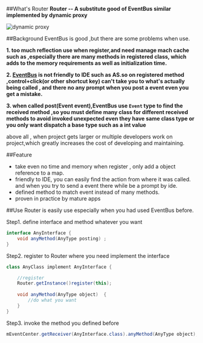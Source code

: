 ##What's Router
**Router -- A substitute good of EventBus similar implemented by dynamic proxy** 

![dynamic proxy](http://ww1.sinaimg.cn/large/801b780agw1f7hxd0b7oyj20fr08vwfc.jpg)

##Background
EventBus is good ,but there are some problems when use.

**1. too much reflection use when register,and need manage mach cache such as ,especially there are many methods 
in registered class, which adds to the memory requirements as well as initialization time.**

**2. [EventBus](https://github.com/greenrobot/EventBus) is not friendly to IDE such as AS.so on registered method ,control+click(or other shortcut key) can't take 
you to what's actually being called , and there no any prompt when you post a event even you get a mistake.** 

**3. when called post(Event event),EventBus use `Event` type to find the received method ,so you must define many class for 
different received methods to avoid invoked unexpected even they have same class type or you only want dispatch a base type 
such as a int value**

above all , when project gets larger or multiple developers work on project,which greatly increases the cost of developing and maintaining.

##Feature
- take even no time and memory when register , only add a object reference to a map.
- friendly to IDE, you can easily find the action from where it was called. and when you try to send a event there while be a prompt by ide.
- defined method to match event instead of many methods.
- proven in practice by mature apps

##Use
Router is easily use especially when you had used EventBus before.

Step1. define interface and method whatever you want

```java
interface AnyInterface {
    void anyMethod(AnyType posting) ;
}
```

Step2. register to Router where you need implement the interface

```java
class AnyClass implement AnyInterface {

    //register
    Router.getInstance()register(this); 
    
    void anyMethod(AnyType object)  {
        //do what you want
    }
}
```

Step3. invoke the method you defined before

```java
mEventCenter.getReceiver(AnyInterface.class).anyMethod(AnyType object);
```

